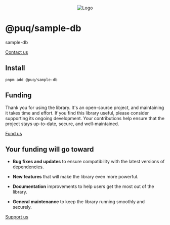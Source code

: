<p align="center"> <img src="https://beemood.github.io/puq/samples/sample-db/assets/favicon.png" alt="Logo" /> </p>

# @puq/sample-db

sample-db

[Contact us](mailto:robert.brightline@gmail.com?subject=@puq/sample-db)

## Install

`pnpm add @puq/sample-db`

## Funding

Thank you for using the library. It's an open-source project, and maintaining it takes time and effort. If you find this library useful, please consider supporting its ongoing development. Your contributions help ensure that the project stays up-to-date, secure, and well-maintained.

[Fund us](https://cash.app/$puqlib)

## Your funding will go toward

- **Bug fixes and updates** to ensure compatibility with the latest versions of dependencies.

- **New features** that will make the library even more powerful.

- **Documentation** improvements to help users get the most out of the library.

- **General maintenance** to keep the library running smoothly and securely.

[Support us](https://cash.app/$puqlib)
